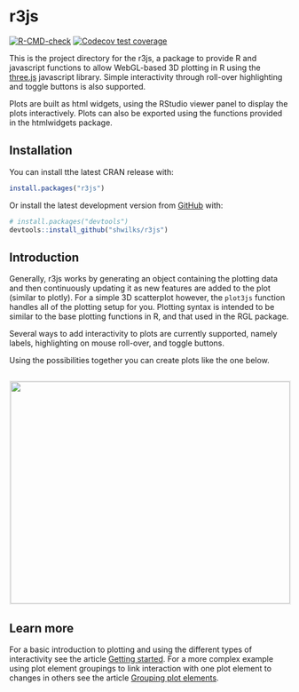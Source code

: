 
# r3js

<!-- badges: start -->
[![R-CMD-check](https://github.com/shwilks/r3js/workflows/R-CMD-check/badge.svg)](https://github.com/shwilks/r3js/actions)
[![Codecov test coverage](https://codecov.io/gh/shwilks/r3js/branch/master/graph/badge.svg)](https://app.codecov.io/gh/shwilks/r3js?branch=master)
<!-- badges: end -->

This is the project directory for the r3js, a package to provide R and javascript functions to allow WebGL-based 3D plotting in R using the [three.js](https://threejs.org) javascript library. Simple interactivity through roll-over highlighting and toggle buttons is also supported.

Plots are built as html widgets, using the RStudio viewer panel to display the plots interactively. Plots can also be exported using the functions provided in the htmlwidgets package.

## Installation

You can install tthe latest CRAN release with:

```r
install.packages("r3js")
```

Or install the latest development version from [GitHub](https://github.com/) with:

``` r
# install.packages("devtools")
devtools::install_github("shwilks/r3js")
```

## Introduction

Generally, r3js works by generating an object containing the plotting data and then continuously updating it as new features are added to the plot (similar to plotly).  For a simple 3D scatterplot however, the `plot3js` function handles all of the plotting setup for you. Plotting syntax is intended to be similar to the base plotting functions in R, and that used in the RGL package.

Several ways to add interactivity to plots are currently supported, namely labels, highlighting on mouse roll-over, and toggle buttons.

Using the possibilities together you can create plots like the one below.

<a href="https://shwilks.github.io/r3js/reference/figures/README-ablandscape.html"><img src="https://shwilks.github.io/r3js/reference/figures/README-ablandscape.png" style="margin-top:14px; width:100%; height:400px; border:solid 2px #eeeeee;"/></a>

## Learn more
For a basic introduction to plotting and using the different types of interactivity see the article [Getting started](https://shwilks.github.io/r3js/articles/getting-started.html). For a more complex example using plot element groupings to link interaction with one plot element to changes in others see the article [Grouping plot elements](https://shwilks.github.io/r3js/articles/using-groupings.html).
